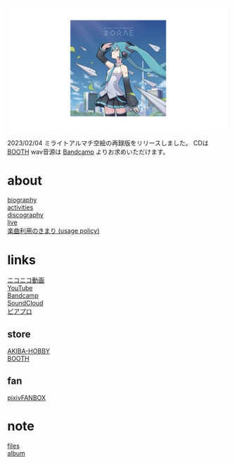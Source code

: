 <p class="cover-image">
  <img src="images/top.jpeg" alt="top" />
</p>

2023/02/04 ミライトアルマチ空絵の再録版をリリースしました。
CDは[BOOTH](https://miraitoarumachi.booth.pm/items/4527914) wav音源は [Bandcamp](https://miraitoarumachi.bandcamp.com/album/mirai-to-aru-machi-sorae-reprise) よりお求めいただけます。

# about

<span class="top-link">[biography](/biography)</span><br />
<span class="top-link">[activities](/activities)</span><br />
<span class="top-link">[discography](/discography)</span><br />
<span class="top-link">[live](/live)</span><br />
<span class="top-link">[楽曲利用のきまり (usage policy)](/usage_policy)</span>

# links

<span class="top-link">[ニコニコ動画](http://www.nicovideo.jp/mylist/10180194)</span><br />
<span class="top-link">[YouTube](https://youtube.com/user/keisei1092)</span><br />
<span class="top-link">[Bandcamp](https://miraitoarumachi.bandcamp.com)</span><br />
<span class="top-link">[SoundCloud](https://soundcloud.com/keisei_1092)</span><br />
<span class="top-link">[ピアプロ](https://piapro.jp/keisei_1092)</span>

## store

<span class="top-link">[AKIBA-HOBBY](https://ec.akbh.jp/products/list.php?maker_id=102)</span><br />
<span class="top-link">[BOOTH](https://miraitoarumachi.booth.pm)</span>

## fan

<span class="top-link">[pixivFANBOX](https://www.pixiv.net/fanbox/creator/604687)</span>

# note

<span class="top-link">[files](/files)</span><br />
<span class="top-link">[album](/album)</span><br />
